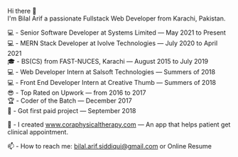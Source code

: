 Hi there 👋 <br/>
I'm Bilal Arif a passionate Fullstack Web Developer from Karachi, Pakistan. <br />

💻 - Senior Software Developer at Systems Limited — May 2021 to Present <br />
💻 - MERN Stack Developer at Ivolve Technologies — July 2020 to April 2021 <br />
🎓 - BS(CS) from FAST-NUCES, Karachi — August 2015 to July 2019 <br />
💻 - Web Developer Intern at Salsoft Technologies — Summers of 2018 <br />
💻 - Front End Developer Intern at Creative Thumb — Summers of 2018 <br />
😎 - Top Rated on Upwork — from 2016 to 2017 <br />
🏆 - Coder of the Batch — December 2017 <br />
🧭 - Got first paid project — September 2018 <br />


💱 - I created www.coraphysicaltherapy.com — An app that helps patient get clinical appointment. <br />



📫 - How to reach me: bilal.arif.siddiqui@gmail.com or Online Resume <br />
